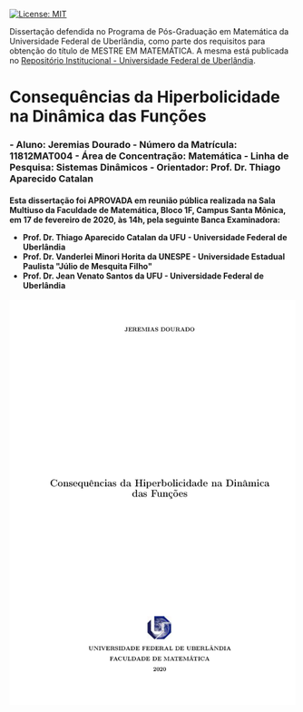 [![License: MIT](https://img.shields.io/badge/License-MIT-yellow.svg)](https://opensource.org/licenses/MIT)

Dissertação defendida no Programa de Pós-Graduação em Matemática da Universidade Federal de Uberlândia, como parte dos requisitos para obtenção do título de MESTRE EM MATEMÁTICA. A mesma está publicada no [Repositório Institucional - Universidade Federal de Uberlândia](https://repositorio.ufu.br/handle/123456789/28953).

# Consequências da Hiperbolicidade na Dinâmica das Funções
<h3>
- Aluno: <b> Jeremias Dourado </b>
- Número da Matrícula: <b> 11812MAT004 </b>
- Área de Concentração: <b> Matemática </b>
- Linha de Pesquisa: <b> Sistemas Dinâmicos </b> 
- Orientador: <b> Prof. Dr. Thiago Aparecido Catalan</b> 
</h3> 
<h4>
Esta dissertação foi APROVADA em reunião pública realizada na Sala Multiuso da Faculdade
de Matemática, Bloco 1F, Campus Santa Mônica, em 17 de fevereiro de 2020, às 14h, pela
seguinte Banca Examinadora: 

- Prof. Dr. Thiago Aparecido Catalan da UFU - Universidade Federal de Uberlândia 
- Prof. Dr. Vanderlei Minori Horita da UNESPE - Universidade Estadual Paulista "Júlio de Mesquita Filho"
- Prof. Dr. Jean Venato Santos da UFU - Universidade Federal de Uberlândia
</h4>
<a href="Dissertacao_final/Dissertacao - Final.pdf"><img src="capa.jpg" /></a>
